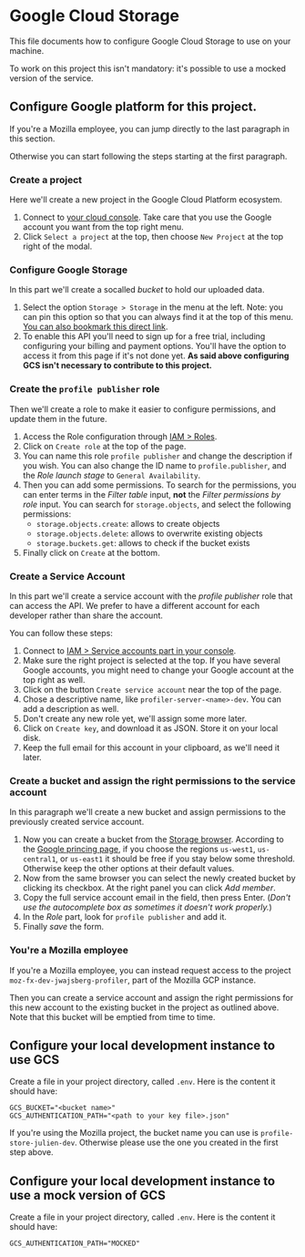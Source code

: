 # Google Cloud Storage

This file documents how to configure Google Cloud Storage to use on your
machine.

To work on this project this isn't mandatory: it's possible to use a mocked
version of the service.

## Configure Google platform for this project.

If you're a Mozilla employee, you can jump directly to the last paragraph in
this section.

Otherwise you can start following the steps starting at the first paragraph.

### Create a project

Here we'll create a new project in the Google Cloud Platform ecosystem.

1. Connect to [your cloud console](https://console.cloud.google.com/). Take care
   that you use the Google account you want from the top right menu.
2. Click `Select a project` at the top, then choose `New Project` at the top
   right of the modal.

### Configure Google Storage

In this part we'll create a socalled *bucket* to hold our uploaded data.

1. Select the option `Storage > Storage` in the menu at the left. Note: you can
   pin this option so that you can always find it at the top of this menu. [You
   can also bookmark this direct link](https://console.cloud.google.com/storage/browser).
2. To enable this API you'll need to sign up for a free trial, including
   configuring your billing and payment options. You'll have the option to
   access it from this page if it's not done yet.
   **As said above configuring GCS isn't necessary to contribute to this project.**

### Create the `profile publisher` role

Then we'll create a role to make it easier to configure permissions, and update
them in the future.

1. Access the Role configuration through [IAM > Roles](https://console.cloud.google.com/iam-admin/roles).
2. Click on `Create role` at the top of the page.
3. You can name this role `profile publisher` and change the description if you
   wish. You can also change the ID name to `profile.publisher`, and the *Role launch
   stage* to `General Availability`.
4. Then you can add some permissions. To search for the permissions, you can
   enter terms in the _Filter table_ input, **not** the _Filter permissions by role_
   input.
   You can search for `storage.objects`, and select the following permissions:
   * `storage.objects.create`: allows to create objects
   * `storage.objects.delete`: allows to overwrite existing objects
   * `storage.buckets.get`: allows to check if the bucket exists
5. Finally click on `Create` at the bottom.

### Create a Service Account

In this part we'll create a service account with the *profile publisher*
role that can access the API. We prefer to have a different account for each
developer rather than share the account.

You can follow these steps:

1. Connect to [IAM > Service accounts part in your console](https://console.cloud.google.com/iam-admin/serviceaccounts).
2. Make sure the right project is selected at the top. If you have several
   Google accounts, you might need to change your Google account at the top
   right as well.
3. Click on the button `Create service account` near the top of the page.
4. Chose a descriptive name, like `profiler-server-<name>-dev`. You can add a
   description as well.
5. Don't create any new role yet, we'll assign some more later.
6. Click on `Create key`, and download it as JSON. Store it on your local disk.
7. Keep the full email for this account in your clipboard, as we'll need it
   later.

### Create a bucket and assign the right permissions to the service account

In this paragraph we'll create a new bucket and assign permissions to the
previously created service account.

1. Now you can create a bucket from the [Storage
   browser](https://console.cloud.google.com/storage/browser). According to the
   [Google princing page](https://cloud.google.com/storage/pricing), if you
   choose the regions `us-west1`, `us-central1`, or `us-east1` it should be free
   if you stay below some threshold. Otherwise keep the other options at their
   default values.
2. Now from the same browser you can select the newly created bucket by clicking
   its checkbox. At the right panel you can click *Add member*.
3. Copy the full service account email in the field, then press Enter. (*Don't
   use the autocomplete box as sometimes it doesn't work properly.*)
4. In the _Role_ part, look for `profile publisher` and add it.
5. Finally *save* the form.

### You're a Mozilla employee

If you're a Mozilla employee, you can instead request access to the project
`moz-fx-dev-jwajsberg-profiler`, part of the Mozilla GCP instance.

Then you can create a service account and assign the right permissions for this
new account to the existing bucket in the project as outlined above. Note that
this bucket will be emptied from time to time.

## Configure your local development instance to use GCS

Create a file in your project directory, called `.env`. Here is the
content it should have:
```
GCS_BUCKET="<bucket name>"
GCS_AUTHENTICATION_PATH="<path to your key file>.json"
```

If you're using the Mozilla project, the bucket name you can use is
`profile-store-julien-dev`. Otherwise please use the one you created in the
first step above.

## Configure your local development instance to use a mock version of GCS

Create a file in your project directory, called `.env`. Here is the
content it should have:
```
GCS_AUTHENTICATION_PATH="MOCKED"
```
